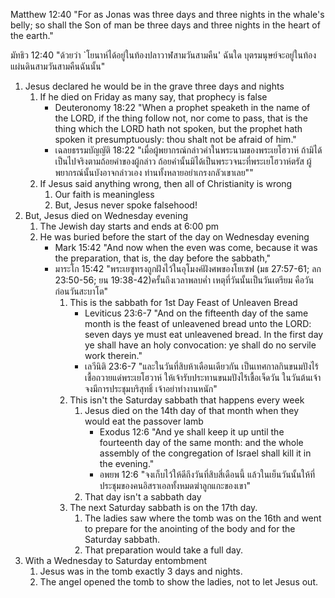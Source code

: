 Matthew 12:40 "For as Jonas was three days and three nights in the whale's belly; so shall the Son of man be three days and three nights in the heart of the earth."

มัทธิว 12:40 "ด้วยว่า `โยนาห์ได้อยู่ในท้องปลาวาฬสามวันสามคืน' ฉันใด บุตรมนุษย์จะอยู่ในท้องแผ่นดินสามวันสามคืนฉันนั้น"

1. Jesus declared he would be in the grave three days and nights
    1. If he died on Friday as many say, that prophecy is false
        - Deuteronomy 18:22 "When a prophet speaketh in the name of the LORD, if the thing follow not, nor come to pass, that is the thing which the LORD hath not spoken, but the prophet hath spoken it presumptuously: thou shalt not be afraid of him."
        - เฉลยธรรมบัญญัติ 18:22 "เมื่อผู้พยากรณ์กล่าวคำในพระนามของพระเยโฮวาห์ ถ้ามิได้เป็นไปจริงตามถ้อยคำของผู้กล่าว ถ้อยคำนั้นมิได้เป็นพระวจนะที่พระเยโฮวาห์ตรัส ผู้พยากรณ์นั้นบังอาจกล่าวเอง ท่านทั้งหลายอย่าเกรงกลัวเขาเลย""
    2. If Jesus said anything wrong, then all of Christianity is wrong
        1. Our faith is meaningless
        2. But, Jesus never spoke falsehood!
2. But, Jesus died on Wednesday evening
    1. The Jewish day starts and ends at 6:00 pm
    2. He was buried before the start of the day on Wednesday evening
        - Mark 15:42 "And now when the even was come, because it was the preparation, that is, the day before the sabbath,"
        - มาระโก 15:42 "พระเยซูทรงถูกฝังไว้ในอุโมงค์ฝังศพของโยเซฟ (มธ 27:57-61; ลก 23:50-56; ยน 19:38-42)ครั้นถึงเวลาพลบค่ำ เหตุที่วันนั้นเป็นวันเตรียม คือวันก่อนวันสะบาโต"
            1. This is the sabbath for 1st Day Feast of Unleaven Bread
                - Leviticus 23:6-7 "And on the fifteenth day of the same month is the feast of unleavened bread unto the LORD: seven days ye must eat unleavened bread. In the first day ye shall have an holy convocation: ye shall do no servile work therein."
                - เลวีนิติ 23:6-7 "และในวันที่สิบห้าเดือนเดียวกัน เป็นเทศกาลกินขนมปังไร้เชื้อถวายแด่พระเยโฮวาห์ ให้เจ้ารับประทานขนมปังไร้เชื้อเจ็ดวัน ในวันต้นเจ้าจงมีการประชุมบริสุทธิ์ เจ้าอย่าทำงานหนัก"
            2. This isn't the Saturday sabbath that happens every week
                1. Jesus died on the 14th day of that month when they would eat the passover lamb
                    - Exodus 12:6 "And ye shall keep it up until the fourteenth day of the same month: and the whole assembly of the congregation of Israel shall kill it in the evening."
                    - อพยพ 12:6 "จงเก็บไว้ให้ดีถึงวันที่สิบสี่เดือนนี้ แล้วในเย็นวันนั้นให้ที่ประชุมของคนอิสราเอลทั้งหมดฆ่าลูกแกะของเขา"
                2. That day isn't a sabbath day
            3. The next Saturday sabbath is on the 17th day.
                1. The ladies saw where the tomb was on the 16th and went to prepare for the anointing of the body and for the Saturday sabbath.
                2. That preparation would take a full day.
3. With a Wednesday to Saturday entombment
    1. Jesus was in the tomb exactly 3 days and nights.
    2. The angel opened the tomb to show the ladies, not to let Jesus out.